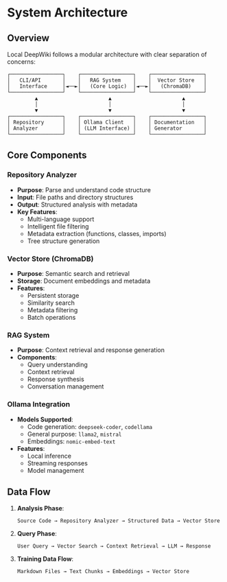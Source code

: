 # System Architecture

## Overview
Local DeepWiki follows a modular architecture with clear separation of concerns:

```
┌─────────────────┐    ┌─────────────────┐    ┌─────────────────┐
│   CLI/API       │    │   RAG System    │    │  Vector Store   │
│   Interface     │◄──►│   (Core Logic)  │◄──►│   (ChromaDB)    │
└─────────────────┘    └─────────────────┘    └─────────────────┘
         ▲                       ▲                       ▲
         │                       │                       │
         ▼                       ▼                       ▼
┌─────────────────┐    ┌─────────────────┐    ┌─────────────────┐
│ Repository      │    │ Ollama Client   │    │ Documentation   │
│ Analyzer        │    │ (LLM Interface) │    │ Generator       │
└─────────────────┘    └─────────────────┘    └─────────────────┘
```

## Core Components

### Repository Analyzer
- **Purpose**: Parse and understand code structure
- **Input**: File paths and directory structures  
- **Output**: Structured analysis with metadata
- **Key Features**:
  - Multi-language support
  - Intelligent file filtering
  - Metadata extraction (functions, classes, imports)
  - Tree structure generation

### Vector Store (ChromaDB)
- **Purpose**: Semantic search and retrieval
- **Storage**: Document embeddings and metadata
- **Features**:
  - Persistent storage
  - Similarity search
  - Metadata filtering
  - Batch operations

### RAG System
- **Purpose**: Context retrieval and response generation
- **Components**:
  - Query understanding
  - Context retrieval
  - Response synthesis
  - Conversation management

### Ollama Integration
- **Models Supported**:
  - Code generation: `deepseek-coder`, `codellama`
  - General purpose: `llama2`, `mistral`
  - Embeddings: `nomic-embed-text`
- **Features**:
  - Local inference
  - Streaming responses
  - Model management

## Data Flow

1. **Analysis Phase**:
   ```
   Source Code → Repository Analyzer → Structured Data → Vector Store
   ```

2. **Query Phase**:
   ```
   User Query → Vector Search → Context Retrieval → LLM → Response
   ```

3. **Training Data Flow**:
   ```
   Markdown Files → Text Chunks → Embeddings → Vector Store
   ```